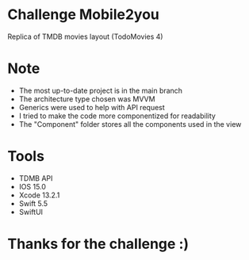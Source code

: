 # Challenge Mobile2you
Replica of TMDB movies layout (TodoMovies 4)
# Note
+ The most up-to-date project is in the main branch
+ The architecture type chosen was MVVM
+ Generics were used to help with API request
+ I tried to make the code more componentized for readability
+ The "Component" folder stores all the components used in the view
# Tools
+ TDMB API
+ IOS 15.0
+ Xcode 13.2.1
+ Swift 5.5
+ SwiftUI

#  Thanks for the challenge :)
